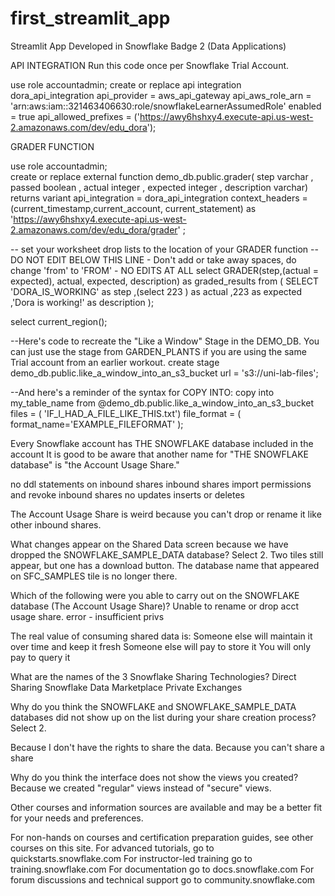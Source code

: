 # first_streamlit_app
Streamlit App Developed in Snowflake Badge 2 (Data Applications)

API INTEGRATION
Run this code once per Snowflake Trial Account.

use role accountadmin;
create or replace api integration dora_api_integration
api_provider = aws_api_gateway
api_aws_role_arn = 'arn:aws:iam::321463406630:role/snowflakeLearnerAssumedRole'
enabled = true
api_allowed_prefixes = ('https://awy6hshxy4.execute-api.us-west-2.amazonaws.com/dev/edu_dora');


GRADER FUNCTION

use role accountadmin;  
create or replace external function demo_db.public.grader(
      step varchar
    , passed boolean
    , actual integer
    , expected integer
    , description varchar)
returns variant
api_integration = dora_api_integration 
context_headers = (current_timestamp,current_account, current_statement) 
as 'https://awy6hshxy4.execute-api.us-west-2.amazonaws.com/dev/edu_dora/grader'
; 


-- set your worksheet drop lists to the location of your GRADER function
--DO NOT EDIT BELOW THIS LINE - Don't add or take away spaces, do change 'from' to 'FROM' - NO EDITS AT ALL
select GRADER(step,(actual = expected), actual, expected, description) as graded_results from (
SELECT 'DORA_IS_WORKING' as step
 ,(select 223 ) as actual
 ,223 as expected
 ,'Dora is working!' as description
); 



select current_region();


--Here's code to recreate the "Like a Window" Stage in the DEMO_DB. You can just use the stage from GARDEN_PLANTS if you are using the same Trial account from an earlier workout. 
create stage demo_db.public.like_a_window_into_an_s3_bucket
url = 's3://uni-lab-files';

--And here's a reminder of the syntax for COPY INTO:
copy into my_table_name
from @demo_db.public.like_a_window_into_an_s3_bucket
files = ( 'IF_I_HAD_A_FILE_LIKE_THIS.txt')
file_format = ( format_name='EXAMPLE_FILEFORMAT' );


Every Snowflake account has THE SNOWFLAKE database included in the account
It is good to be aware that another name for "THE SNOWFLAKE database" is "the Account Usage Share." 

no ddl statements on inbound shares
inbound shares import permissions and revoke
inbound shares no updates inserts or deletes

The Account Usage Share is weird because you can't drop or rename it like other inbound shares.

What changes appear on the Shared Data screen because we have dropped the SNOWFLAKE_SAMPLE_DATA database?
Select 2.
Two tiles still appear, but one has a download button.
The database name that appeared on SFC_SAMPLES tile is no longer there.

Which of the following were you able to carry out on the SNOWFLAKE database (The Account Usage Share)?
Unable to rename or drop acct usage share. error - insufficient privs


The real value of consuming shared data is:
Someone else will maintain it over time and keep it fresh
Someone else will pay to store it
You will only pay to query it

What are the names of the 3 Snowflake Sharing Technologies?
Direct Sharing
Snowflake Data Marketplace
Private Exchanges

Why do you think the SNOWFLAKE and SNOWFLAKE_SAMPLE_DATA databases did not show up on the list during your share creation process?
Select 2.

Because I don't have the rights to share the data.
Because you can't share a share


Why do you think the interface does not show the views you created?
Because we created "regular" views instead of "secure" views.


Other courses and information sources are available and may be a better fit for your needs and preferences. 

For non-hands on courses and certification preparation guides, see other courses on this site. 
For advanced tutorials, go to quickstarts.snowflake.com 
For instructor-led training go to training.snowflake.com
For documentation go to docs.snowflake.com
For forum discussions and technical support go to community.snowflake.com 
